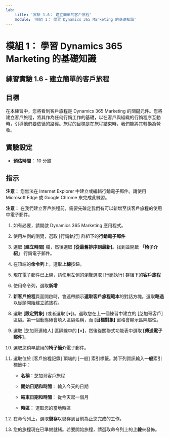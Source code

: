 ```yaml
---
lab:
    title: '實驗 1.6： 建立簡單的客戶旅程'
    module: '模組 1： 學習 Dynamics 365 Marketing 的基礎知識'
---
```


模組 1： 學習 Dynamics 365 Marketing 的基礎知識
========================

## 練習實驗 1.6 - 建立簡單的客戶旅程

## 目標

在本練習中，您將看到客戶旅程是 Dynamics 365 Marketing 的關鍵元件。您將建立客戶旅程，將其作為任何行銷工作的基礎，以在客戶與組織的行銷程序互動時，引導他們要依循的路徑。旅程的目標是在旅程結束時，我們能將其轉換為營收。

## 實驗設定

  - **預估時間**： 10 分鐘

## 指示

**注意：** 您無法在 Internet Explorer 中建立或編輯行銷電子郵件。請使用 Microsoft Edge 或 Google Chrome 來完成此練習。

**注意：** 在我們建立客戶旅程前，需要先確定我們有可以新增至該客戶旅程的使用中電子郵件。 

1. 如有必要，請開啟 Dynamics 365 Marketing 應用程式。 

2. 使用左側的瀏覽，選取 [行銷執行] 群組下的**行銷電子郵件**

3. 選取 **[建立時間]** 欄，然後選取 **[從最舊排序到最新]**。找到並開啟 **「椅子介紹」** 行銷電子郵件。 

4. 在頂端的**命令列**上，選取**上線**按鈕。 

5. 現在電子郵件已上線，請使用左側的瀏覽選取 [行銷執行] 群組下的**客戶旅程**

6. 使用命令列，選取**新增** 

7. **新客戶旅程**頁面開啟時，會連帶顯示**選取客戶旅程範本**的對話方塊。選取**略過**以從頭開始建立該旅程。

8. 選取 **[設定對象]** (或者選取 **[+]**)。選取您在上一個練習中建立的 [芝加哥客戶] 區隔。第一個動態磚會填入區隔名稱，而 **[目標對象]** 窗格會顯示區隔屬性。

9. 選取 [芝加哥連絡人] 區隔線中的 **[+]**，然後從關聯式功能表中選取 **[傳送電子郵件]**。

10. 選取您稍早啟用的**椅子簡介**電子郵件。 

11. 選取位於 [客戶旅程記錄] 頂端的 [一般] 索引標籤。將下列資訊輸入**一般**索引標籤中：

	- **名稱**：芝加哥客戶旅程

	- **開始日期和時間**： 輸入今天的日期

	- **結束日期和時間**： 從今天起一個月

	- **時區：** 選取您的當地時區 

12. 在命令列上，選取**儲存**以儲存到目前為止您完成的工作。

13. 您的旅程現在已準備就緒。若要開始旅程，請選取命令列上的**上線**來發佈。

